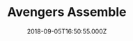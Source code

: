 ---
title: "Avengers Assemble"
year: 2012
date: 2018-09-05T16:50:55.000Z
permalink: /almanac/movies/2018-09-05-avengers-assemble/index.html
rating: 3
tmdbid: 24428
---
